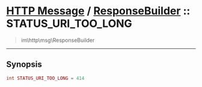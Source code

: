 # [HTTP Message](http.md) / [ResponseBuilder](http-ResponseBuilder.md) :: STATUS_URI_TOO_LONG
 > im\http\msg\ResponseBuilder
____

## Synopsis
```php
int STATUS_URI_TOO_LONG = 414
```

